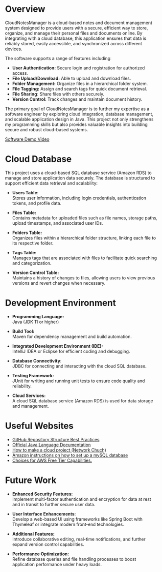 # Overview

CloudNotesManager is a cloud-based notes and document management system designed to provide users with a secure, efficient way to store, organize, and manage their personal files and documents online. By integrating with a cloud database, this application ensures that data is reliably stored, easily accessible, and synchronized across different devices.

The software supports a range of features including:
- **User Authentication:** Secure login and registration for authorized access.
- **File Upload/Download:** Able to upload and download files.
- **Folder Management:** Organize files in a hierarchical folder system.
- **File Tagging:** Assign and search tags for quick document retrieval.
- **File Sharing:** Share files with others securely.
- **Version Control:** Track changes and maintain document history.

The primary goal of CloudNotesManager is to further my expertise as a software engineer by exploring cloud integration, database management, and scalable application design in Java. This project not only strengthens my programming skills but also provides valuable insights into building secure and robust cloud-based systems.


[Software Demo Video](https://www.youtube.com/watch?v=vRRLJmCF1wA)

# Cloud Database

This project uses a cloud-based SQL database service (Amazon RDS) to manage and store application data securely. The database is structured to support efficient data retrieval and scalability:

- **Users Table:**  
  Stores user information, including login credentials, authentication tokens, and profile data.
  
- **Files Table:**  
  Contains metadata for uploaded files such as file names, storage paths, upload timestamps, and associated user IDs.
  
- **Folders Table:**  
  Organizes files within a hierarchical folder structure, linking each file to its respective folder.
  
- **Tags Table:**  
  Manages tags that are associated with files to facilitate quick searching and categorization.
  
- **Version Control Table:**  
  Maintains a history of changes to files, allowing users to view previous versions and revert changes when necessary.

# Development Environment


- **Programming Language:**  
  Java (JDK 11 or higher)
  
- **Build Tool:**  
  Maven for dependency management and build automation.
  
- **Integrated Development Environment (IDE):**  
  IntelliJ IDEA or Eclipse for efficient coding and debugging.
  
- **Database Connectivity:**  
  JDBC for connecting and interacting with the cloud SQL database.
  
- **Testing Framework:**  
  JUnit for writing and running unit tests to ensure code quality and reliability.
  
- **Cloud Services:**  
  A cloud SQL database service (Amazon RDS) is used for data storage and management.


# Useful Websites


- [GitHub Repository Structure Best Practices](https://medium.com/code-factory-berlin/github-repository-structure-best-practices-248e6effc405)
- [Official Java Language Documentation](https://docs.oracle.com/javase/specs/jls/se22/html/index.html)
- [How to make a cloud project (Network Chuch)](https://www.youtube.com/watch?v=xBIowQ0WaR8)
- [Amazon instructions on how to set up a mySQL database](https://docs.aws.amazon.com/AmazonRDS/latest/UserGuide/CHAP_GettingStarted.CreatingConnecting.MySQL.html)
- [Choices for AWS Free Tier Capabilities.](https://aws.amazon.com/free/?all-free-tier.sort-by=item.additionalFields.SortRank&all-free-tier.sort-order=asc&awsf.Free%20Tier%20Types=*all&awsf.Free%20Tier%20Categories=*all)

# Future Work
- **Enhanced Security Features:**  
  Implement multi-factor authentication and encryption for data at rest and in transit to further secure user data.

- **User Interface Enhancements:**  
  Develop a web-based UI using frameworks like Spring Boot with Thymeleaf or integrate modern front-end technologies.

- **Additional Features:**  
  Introduce collaborative editing, real-time notifications, and further expand version control capabilities.

- **Performance Optimization:**  
  Refine database queries and file handling processes to boost application performance under heavy loads.
  
